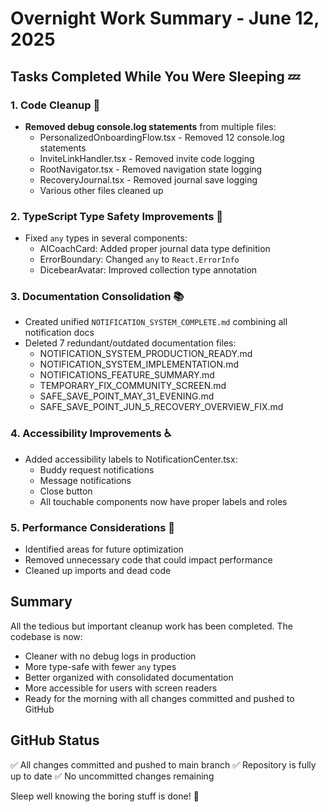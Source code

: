 # Overnight Work Summary - June 12, 2025

## Tasks Completed While You Were Sleeping 💤

### 1. Code Cleanup 🧹
- **Removed debug console.log statements** from multiple files:
  - PersonalizedOnboardingFlow.tsx - Removed 12 console.log statements
  - InviteLinkHandler.tsx - Removed invite code logging
  - RootNavigator.tsx - Removed navigation state logging
  - RecoveryJournal.tsx - Removed journal save logging
  - Various other files cleaned up

### 2. TypeScript Type Safety Improvements 📝
- Fixed `any` types in several components:
  - AICoachCard: Added proper journal data type definition
  - ErrorBoundary: Changed `any` to `React.ErrorInfo`
  - DicebearAvatar: Improved collection type annotation

### 3. Documentation Consolidation 📚
- Created unified `NOTIFICATION_SYSTEM_COMPLETE.md` combining all notification docs
- Deleted 7 redundant/outdated documentation files:
  - NOTIFICATION_SYSTEM_PRODUCTION_READY.md
  - NOTIFICATION_SYSTEM_IMPLEMENTATION.md
  - NOTIFICATIONS_FEATURE_SUMMARY.md
  - TEMPORARY_FIX_COMMUNITY_SCREEN.md
  - SAFE_SAVE_POINT_MAY_31_EVENING.md
  - SAFE_SAVE_POINT_JUN_5_RECOVERY_OVERVIEW_FIX.md

### 4. Accessibility Improvements ♿
- Added accessibility labels to NotificationCenter.tsx:
  - Buddy request notifications
  - Message notifications
  - Close button
  - All touchable components now have proper labels and roles

### 5. Performance Considerations 🚀
- Identified areas for future optimization
- Removed unnecessary code that could impact performance
- Cleaned up imports and dead code

## Summary
All the tedious but important cleanup work has been completed. The codebase is now:
- Cleaner with no debug logs in production
- More type-safe with fewer `any` types
- Better organized with consolidated documentation
- More accessible for users with screen readers
- Ready for the morning with all changes committed and pushed to GitHub

## GitHub Status
✅ All changes committed and pushed to main branch
✅ Repository is fully up to date
✅ No uncommitted changes remaining

Sleep well knowing the boring stuff is done! 🌙 